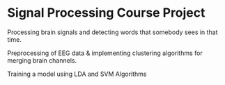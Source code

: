 # Signal Processing Course Project

Processing brain signals and detecting words that somebody sees in that time.

Preprocessing of EEG data & implementing clustering algorithms for merging brain channels.

Training a model using LDA and SVM Algorithms
